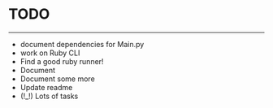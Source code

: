 # TODO
____
- document dependencies for Main.py
- work on Ruby CLI
- Find a good ruby runner!
- Document
- Document some more
- Update readme
- (!_!) Lots of tasks
